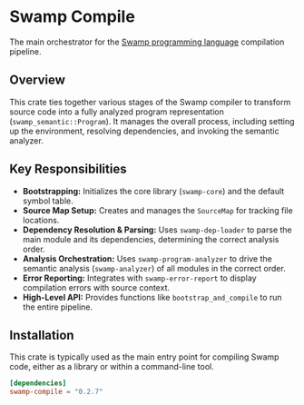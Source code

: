 # Swamp Compile

The main orchestrator for the [Swamp programming language](https://github.com/swamp/swamp) compilation pipeline.

## Overview

This crate ties together various stages of the Swamp compiler to transform source code into a fully analyzed program representation (`swamp_semantic::Program`). It manages the overall process, including setting up the environment, resolving dependencies, and invoking the semantic analyzer.

## Key Responsibilities

*   **Bootstrapping:** Initializes the core library (`swamp-core`) and the default symbol table.
*   **Source Map Setup:** Creates and manages the `SourceMap` for tracking file locations.
*   **Dependency Resolution & Parsing:** Uses `swamp-dep-loader` to parse the main module and its dependencies, determining the correct analysis order.
*   **Analysis Orchestration:** Uses `swamp-program-analyzer` to drive the semantic analysis (`swamp-analyzer`) of all modules in the correct order.
*   **Error Reporting:** Integrates with `swamp-error-report` to display compilation errors with source context.
*   **High-Level API:** Provides functions like `bootstrap_and_compile` to run the entire pipeline.

## Installation

This crate is typically used as the main entry point for compiling Swamp code, either as a library or within a command-line tool.

```toml
[dependencies]
swamp-compile = "0.2.7"
```
